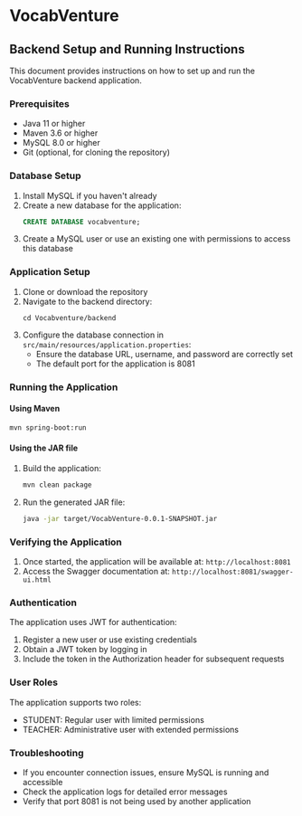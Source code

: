 # VocabVenture

## Backend Setup and Running Instructions

This document provides instructions on how to set up and run the VocabVenture backend application.

### Prerequisites

- Java 11 or higher
- Maven 3.6 or higher
- MySQL 8.0 or higher
- Git (optional, for cloning the repository)

### Database Setup

1. Install MySQL if you haven't already
2. Create a new database for the application:
   ```sql
   CREATE DATABASE vocabventure;
   ```
3. Create a MySQL user or use an existing one with permissions to access this database

### Application Setup

1. Clone or download the repository
2. Navigate to the backend directory:
   ```
   cd Vocabventure/backend
   ```
3. Configure the database connection in `src/main/resources/application.properties`:
   - Ensure the database URL, username, and password are correctly set
   - The default port for the application is 8081

### Running the Application

#### Using Maven

```bash
mvn spring-boot:run
```

#### Using the JAR file

1. Build the application:
   ```bash
   mvn clean package
   ```
2. Run the generated JAR file:
   ```bash
   java -jar target/VocabVenture-0.0.1-SNAPSHOT.jar
   ```

### Verifying the Application

1. Once started, the application will be available at: `http://localhost:8081`
2. Access the Swagger documentation at: `http://localhost:8081/swagger-ui.html`

### Authentication

The application uses JWT for authentication:
1. Register a new user or use existing credentials
2. Obtain a JWT token by logging in
3. Include the token in the Authorization header for subsequent requests

### User Roles

The application supports two roles:
- STUDENT: Regular user with limited permissions
- TEACHER: Administrative user with extended permissions

### Troubleshooting

- If you encounter connection issues, ensure MySQL is running and accessible
- Check the application logs for detailed error messages
- Verify that port 8081 is not being used by another application